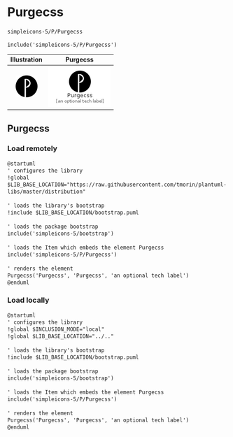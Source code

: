 # Purgecss


```text
simpleicons-5/P/Purgecss
```

```text
include('simpleicons-5/P/Purgecss')
```



| Illustration | Purgecss |
| :---: | :---: |
| ![illustration for Illustration](../../simpleicons-5/P/Purgecss.png) | ![illustration for Purgecss](../../simpleicons-5/P/Purgecss.Local.png) |




## Purgecss

### Load remotely
```plantuml
@startuml
' configures the library
!global $LIB_BASE_LOCATION="https://raw.githubusercontent.com/tmorin/plantuml-libs/master/distribution"

' loads the library's bootstrap
!include $LIB_BASE_LOCATION/bootstrap.puml

' loads the package bootstrap
include('simpleicons-5/bootstrap')

' loads the Item which embeds the element Purgecss
include('simpleicons-5/P/Purgecss')

' renders the element
Purgecss('Purgecss', 'Purgecss', 'an optional tech label')
@enduml
```

### Load locally
```plantuml
@startuml
' configures the library
!global $INCLUSION_MODE="local"
!global $LIB_BASE_LOCATION="../.."

' loads the library's bootstrap
!include $LIB_BASE_LOCATION/bootstrap.puml

' loads the package bootstrap
include('simpleicons-5/bootstrap')

' loads the Item which embeds the element Purgecss
include('simpleicons-5/P/Purgecss')

' renders the element
Purgecss('Purgecss', 'Purgecss', 'an optional tech label')
@enduml
```

